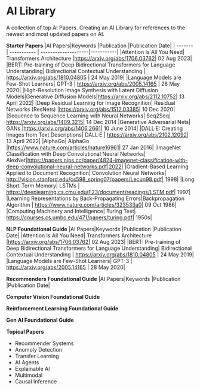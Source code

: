 # AI Library
A collection of top AI Papers. Creating an AI Library for references to the newest and most updated papers on AI.

**Starter Papers**
|AI Papers|Keywords |Publication |Publication Date|
| ------- | ----------- | --------------------|-----------|
|Attention Is All You Need| Transformers Architecture |https://arxiv.org/abs/1706.03762| 02 Aug 2023|
|BERT: Pre-training of Deep Bidirectional Transformers for Language Understanding| Bidirectional Contextual Understanding | https://arxiv.org/abs/1810.04805 | 24 May 2019|
|Language Models are Few-Shot Learners| GPT-3 | https://arxiv.org/abs/2005.14165 | 28 May 2020|
|High-Resolution Image Synthesis with Latent Diffusion Models|Generative Diffusion Models|https://arxiv.org/abs/2112.10752| 13 April 2022|
|Deep Residual Learning for Image Recognition| Residual Networks (ResNets) |https://arxiv.org/abs/1512.03385| 10 Dec 2020|
|Sequence to Sequence Learning with Neural Networks| Seq2Seq| https://arxiv.org/abs/1409.3215| 14 Dec 2014
|Generative Adversarial Nets| GANs |https://arxiv.org/abs/1406.2661| 10 June 2014|
|DALL·E: Creating Images from Text Descriptions| DALL·E | https://arxiv.org/abs/2102.12092| 13 April 2022|
|AlphaGo| AlphaGo |https://www.nature.com/articles/nature16961| 27 Jan 2016|
|ImageNet Classification with Deep Convolutional Neural Networks| AlexNet|https://papers.nips.cc/paper/4824-imagenet-classification-with-deep-convolutional-neural-networks.pdf|2022|
|Gradient-Based Learning Applied to Document Recognition| Convolution Neural Networks| http://vision.stanford.edu/cs598_spring07/papers/Lecun98.pdf| 1998|
|Long Short-Term Memory| LSTMs | https://deeplearning.cs.cmu.edu/F23/document/readings/LSTM.pdf| 1997|
|Learning Representations by Back-Propagating Errors|Backpropagation Algorithm | https://www.nature.com/articles/323533a0| 09 Oct 1986|
|Computing Machinery and Intelligence| Turing Test| https://courses.cs.umbc.edu/471/papers/turing.pdf| 1950s|



**NLP Foundational Guide**
|AI Papers|Keywords |Publication |Publication Date|
|Attention Is All You Need| Transformers Architecture |https://arxiv.org/abs/1706.03762| 02 Aug 2023|
|BERT: Pre-training of Deep Bidirectional Transformers for Language Understanding| Bidirectional Contextual Understanding | https://arxiv.org/abs/1810.04805 | 24 May 2019|
|Language Models are Few-Shot Learners| GPT-3 | https://arxiv.org/abs/2005.14165 | 28 May 2020|

**Recommenders Foundational Guide**
|AI Papers|Keywords |Publication |Publication Date|

**Computer Vision Foundational Guide**

**Reinforcement Learning Foundational Guide**

**Gen AI Foundational Guide** 

**Topical Papers**
- Recommender Systems
- Anomoly Detection
- Transfer Learning
- AI Agents
- Explainable AI
- Multimodal
- Causal Inference
